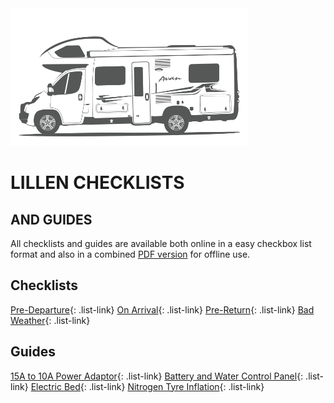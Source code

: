 <link href="styles/custom.css" rel="stylesheet" />

<img class="center" src="images/motorhomes.png" />
<h1 class="title">LILLEN CHECKLISTS</h1>
<h2 class="subtitle">AND GUIDES</h2>

All checklists and guides are available both online in a easy checkbox list 
format and also in a combined [PDF version](docs/lillen-checklist.pdf) 
for offline use.

## Checklists

[Pre-Departure](checklists/pre-departure.md){: .list-link}
[On Arrival](checklists/on-arrival.md){: .list-link}
[Pre-Return](checklists/pre-return.md){: .list-link}
[Bad Weather](checklists/bad-weather.md){: .list-link}

## Guides
[15A to 10A Power Adaptor](guides/power-adaptor.md){: .list-link}
[Battery and Water Control Panel](guides/control-panel.md){: .list-link}
[Electric Bed](guides/bed.md){: .list-link}
[Nitrogen Tyre Inflation](guides/tyres.md){: .list-link}
